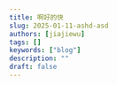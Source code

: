 ```yaml
---
title: 啊好的快
slug: 2025-01-11-ashd-asd
authors: [jiajiewu]
tags: []
keywords: ["blog"]
description: ""
draft: false
---
```

